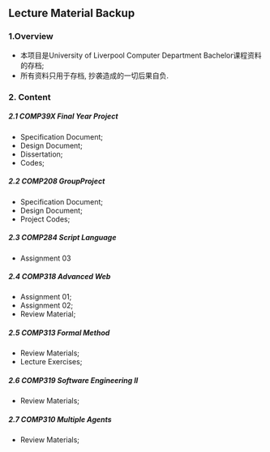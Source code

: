 ## Lecture Material Backup
### 1.Overview
* 本项目是University of Liverpool Computer Department Bachelor课程资料的存档;
* 所有资料只用于存档, 抄袭造成的一切后果自负.
### 2. Content
##### 2.1 COMP39X Final Year Project
* Specification Document;
* Design Document;
* Dissertation;
* Codes;
##### 2.2 COMP208 GroupProject
* Specification Document;
* Design Document;
* Project Codes;
##### 2.3 COMP284 Script Language
* Assignment 03
##### 2.4 COMP318 Advanced Web
* Assignment 01;
* Assignment 02;
* Review Material;
##### 2.5 COMP313 Formal Method
* Review Materials;
* Lecture Exercises;
##### 2.6 COMP319 Software Engineering II
* Review Materials;
##### 2.7 COMP310 Multiple Agents
* Review Materials;
